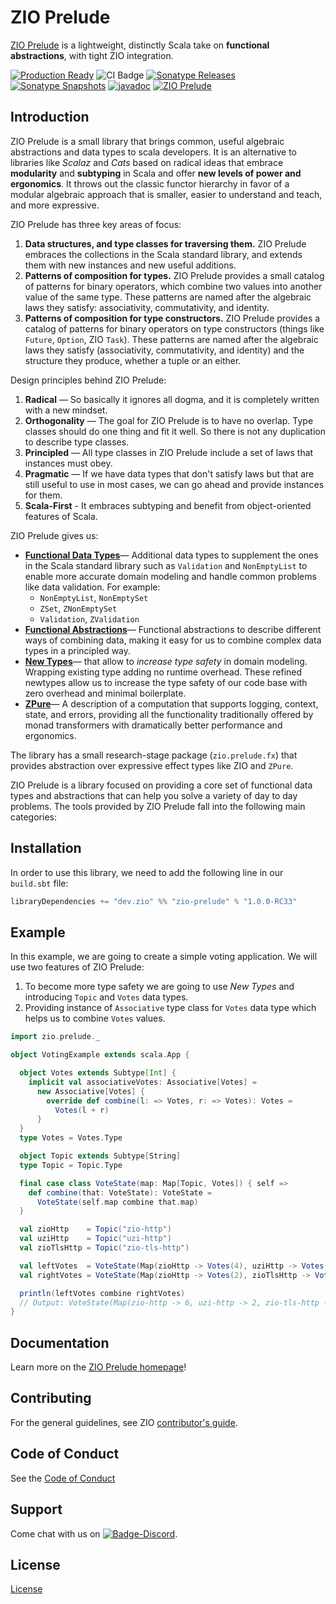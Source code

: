 [//]: # (This file was autogenerated using `zio-sbt-website` plugin via `sbt generateReadme` command.)
[//]: # (So please do not edit it manually. Instead, change "docs/index.md" file or sbt setting keys)
[//]: # (e.g. "readmeDocumentation" and "readmeSupport".)

# ZIO Prelude

[ZIO Prelude](https://github.com/zio/zio-prelude) is a lightweight, distinctly Scala take on **functional abstractions**, with tight ZIO integration.

[![Production Ready](https://img.shields.io/badge/Project%20Stage-Production%20Ready-brightgreen.svg)](https://github.com/zio/zio/wiki/Project-Stages) ![CI Badge](https://github.com/zio/zio-prelude/workflows/CI/badge.svg) [![Sonatype Releases](https://img.shields.io/nexus/r/https/oss.sonatype.org/dev.zio/zio-prelude_2.13.svg?label=Sonatype%20Release)](https://oss.sonatype.org/content/repositories/releases/dev/zio/zio-prelude_2.13/) [![Sonatype Snapshots](https://img.shields.io/nexus/s/https/oss.sonatype.org/dev.zio/zio-prelude_2.13.svg?label=Sonatype%20Snapshot)](https://oss.sonatype.org/content/repositories/snapshots/dev/zio/zio-prelude_2.13/) [![javadoc](https://javadoc.io/badge2/dev.zio/zio-prelude-docs_2.13/javadoc.svg)](https://javadoc.io/doc/dev.zio/zio-prelude-docs_2.13) [![ZIO Prelude](https://img.shields.io/github/stars/zio/zio-prelude?style=social)](https://github.com/zio/zio-prelude)

## Introduction

ZIO Prelude is a small library that brings common, useful algebraic abstractions and data types to scala developers. It is an alternative to libraries like _Scalaz_ and _Cats_ based on radical ideas that embrace **modularity** and **subtyping** in Scala and offer **new levels of power and ergonomics**. It throws out the classic functor hierarchy in favor of a modular algebraic approach that is smaller, easier to understand and teach, and more expressive.

ZIO Prelude has three key areas of focus:

1. **Data structures, and type classes for traversing them.** ZIO Prelude embraces the collections in the Scala standard library, and extends them with new instances and new useful additions.
2. **Patterns of composition for types.** ZIO Prelude provides a small catalog of patterns for binary operators, which combine two values into another value of the same type. These patterns are named after the algebraic laws they satisfy: associativity, commutativity, and identity.
3. **Patterns of composition for type constructors.** ZIO Prelude provides a catalog of patterns for binary operators on type constructors (things like `Future`, `Option`, ZIO `Task`). These patterns are named after the algebraic laws they satisfy (associativity, commutativity, and identity) and the structure they produce, whether a tuple or an either.

Design principles behind ZIO Prelude:

1. **Radical** — So basically it ignores all dogma, and it is completely written with a new mindset.
2. **Orthogonality** — The goal for ZIO Prelude is to have no overlap. Type classes should do one thing and fit it well. So there is not any duplication to describe type classes.
3. **Principled** — All type classes in ZIO Prelude include a set of laws that instances must obey.
4. **Pragmatic** — If we have data types that don't satisfy laws but that are still useful to use in most cases, we can go ahead and provide instances for them.
5. **Scala-First** - It embraces subtyping and benefit from object-oriented features of Scala.

ZIO Prelude gives us:

- **[Functional Data Types](docs/functional-data-types/index.md)**— Additional data types to supplement the ones in the Scala standard library such as `Validation` and `NonEmptyList` to enable more accurate domain modeling and handle common problems like data validation. For example:
  - `NonEmptyList`, `NonEmptySet`
  - `ZSet`, `ZNonEmptySet`
  - `Validation`, `ZValidation`
- **[Functional Abstractions](docs/functional-abstractions/index.md)**— Functional abstractions to describe different ways of combining data, making it easy for us to combine complex data types in a principled way.
- **[New Types](docs/newtypes/index.md)**— that allow to _increase type safety_ in domain modeling. Wrapping existing type adding no runtime overhead. These refined newtypes allow us to increase the type safety of our code base with zero overhead and minimal boilerplate.
- **[ZPure](docs/zpure/index.md)**— A description of a computation that supports logging, context, state, and errors, providing all the functionality traditionally offered by monad transformers with dramatically better performance and ergonomics.

The library has a small research-stage package (`zio.prelude.fx`) that provides abstraction over expressive effect types like ZIO and `ZPure`.

ZIO Prelude is a library focused on providing a core set of functional data types and abstractions that can help you solve a variety of day to day problems. The tools provided by ZIO Prelude fall into the following main categories:

## Installation

In order to use this library, we need to add the following line in our `build.sbt` file:

```scala
libraryDependencies += "dev.zio" %% "zio-prelude" % "1.0.0-RC33"
```

## Example

In this example, we are going to create a simple voting application. We will use two features of ZIO Prelude:
1. To become more type safety we are going to use _New Types_ and introducing `Topic` and `Votes` data types.
2. Providing instance of `Associative` type class for `Votes` data type which helps us to combine `Votes` values.

```scala
import zio.prelude._

object VotingExample extends scala.App {

  object Votes extends Subtype[Int] {
    implicit val associativeVotes: Associative[Votes] =
      new Associative[Votes] {
        override def combine(l: => Votes, r: => Votes): Votes =
          Votes(l + r)
      }
  }
  type Votes = Votes.Type

  object Topic extends Subtype[String]
  type Topic = Topic.Type

  final case class VoteState(map: Map[Topic, Votes]) { self =>
    def combine(that: VoteState): VoteState =
      VoteState(self.map combine that.map)
  }

  val zioHttp    = Topic("zio-http")
  val uziHttp    = Topic("uzi-http")
  val zioTlsHttp = Topic("zio-tls-http")

  val leftVotes  = VoteState(Map(zioHttp -> Votes(4), uziHttp -> Votes(2)))
  val rightVotes = VoteState(Map(zioHttp -> Votes(2), zioTlsHttp -> Votes(2)))

  println(leftVotes combine rightVotes)
  // Output: VoteState(Map(zio-http -> 6, uzi-http -> 2, zio-tls-http -> 2))
}
```

## Documentation

Learn more on the [ZIO Prelude homepage](https://zio.dev/zio-prelude/)!

## Contributing

For the general guidelines, see ZIO [contributor's guide](https://zio.dev/contributor-guidelines).

## Code of Conduct

See the [Code of Conduct](https://zio.dev/code-of-conduct)

## Support

Come chat with us on [![Badge-Discord]][Link-Discord].

[Badge-Discord]: https://img.shields.io/discord/629491597070827530?logo=discord "chat on discord"
[Link-Discord]: https://discord.gg/2ccFBr4 "Discord"

## License

[License](LICENSE)
